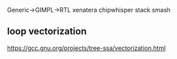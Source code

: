 

Generic->GIMPL->RTL
xenatera chipwhisper
stack smash


## loop vectorization
https://gcc.gnu.org/projects/tree-ssa/vectorization.html